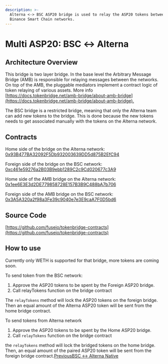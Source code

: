 ```yaml
---
description: >-
  Alterna <-> BSC ASP20 bridge is used to relay the ASP20 tokens between Alterna and
  Binance Smart Chain networks.
---
```


# Multi ASP20: BSC ↔ Alterna

## Architecture Overview <a id="architecture-overview"></a>

This bridge is two layer bridge. In the base level the Arbitrary Message Bridge \(AMB\) is responsible for relaying messages between the networks. On top of the AMB, the pluggable mediators implement a contract logic of token relaying of various assets. More info [https://docs.tokenbridge.net/amb-bridge/about-amb-bridge](https://docs.tokenbridge.net/amb-bridge/about-amb-bridge).‌

The BSC bridge is a restricted bridge, meaning that only the Alterna team can add new tokens to the bridge. This is done because the new tokens needs to get associated manually with the tokens on the Alterna network.‌

## Contracts <a id="contracts"></a>

Home side of the bridge on the Alterna network: [0x93B477BA32092F5Db932003639DD5d875B2EfC94](https://scan.alternanetwork.org/address/0x93B477BA32092F5Db932003639DD5d875B2EfC94/transactions)​‌

Foreign side of the bridge on the BSC network: [0xc461e59276a2B03B9ebb1289C2c9Cd020677c3A9](https://bscscan.com/address/0xc461e59276a2B03B9ebb1289C2c9Cd020677c3A9)​‌

Home side of the AMB bridge on the Alterna network: [0x1ee6E3E3d2DE779858728E157B3B9C488bA7b706](https://scan.alternanetwork.org/address/0x1ee6E3E3d2DE779858728E157B3B9C488bA7b706/transactions)​‌

Foreign side of the AMB bridge on the BSC network: [0x3A5A320a2f98a3Fe39c9040e7e3E9caA7F0D5bd6](https://bscscan.com/address/0x3A5A320a2f98a3Fe39c9040e7e3E9caA7F0D5bd6)​‌

## Source Code <a id="source-code"></a>

[https://github.com/fuseio/tokenbridge-contracts](https://github.com/fuseio/tokenbridge-contracts)

## How to use <a id="how-to-use"></a>

Currently only WETH is supported for that bridge, more tokens are coming soon.‌

To send token from the BSC network:‌

1. Approve the ASP20 tokens to be spent by the Foreign ASP20 bridge.
2. Call relayTokens function on the bridge contract

The `relayTokens` method will lock the ASP20 tokens on the foreign bridge. Then an equal amount of the Alterna ASP20 token will be sent from the home bridge contract.‌

To send tokens from Alterna network‌

1. Approve the ASP20 tokens to be spent by the Home ASP20 bridge.
2. Call `relayTokens` function on the bridge contract

the `relayTokens` method will lock the bridged tokens on the home bridge. Then, an equal amount of the paired ASP20 token will be sent from the foreign bridge contract.[PreviousBSC ↔ Alterna Native](https://app.gitbook.com/@alterna-1/s/alterna-dev-docs/~/drafts/-MdkekktVnuRGEokLu71/bridges/bridges/bsc-alterna-native/@merged)[  
](https://app.gitbook.com/@alterna-1/s/alterna-dev-docs/~/drafts/-MdkekktVnuRGEokLu71/bridges/bridges/eth-alterna-native-bridge/@merged)


